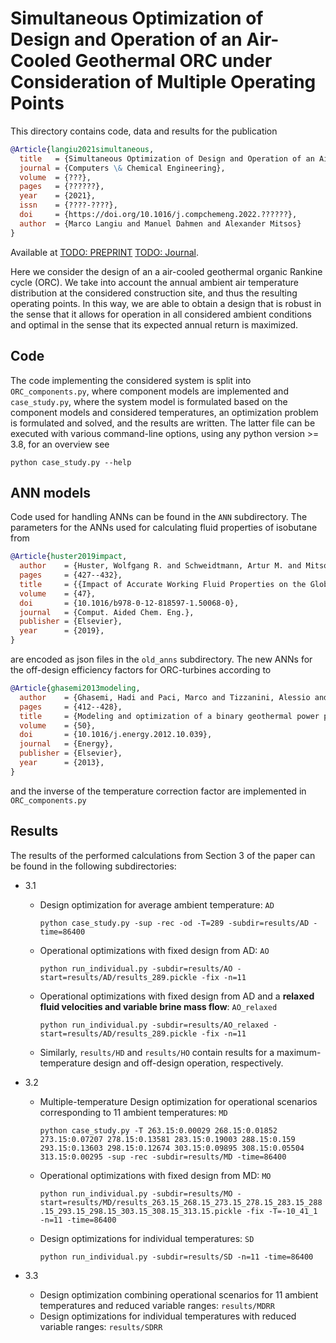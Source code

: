# Simultaneous Optimization of Design and Operation of an Air-Cooled Geothermal ORC under Consideration of Multiple Operating Points

This directory contains code, data and results for the publication
```bibtex
@Article{langiu2021simultaneous,
  title   = {Simultaneous Optimization of Design and Operation of an Air-CooledGeothermal ORC under Consideration of Multiple Operating Points},
  journal = {Computers \& Chemical Engineering},
  volume  = {???},
  pages   = {??????},
  year    = {2021},
  issn    = {????-????},
  doi     = {https://doi.org/10.1016/j.compchemeng.2022.??????},
  author  = {Marco Langiu and Manuel Dahmen and Alexander Mitsos}
}
```
Available at [TODO: PREPRINT]()
[TODO: Journal](https://doi.org/10.1016/j.compchemeng.2021.??????).

Here we consider the design of an a air-cooled geothermal organic Rankine cycle (ORC).
We take into account the annual ambient air temperature distribution at the considered construction site, and thus the resulting operating points.
In this way, we are able to obtain a design that is robust in the sense that it allows for operation in all considered ambient conditions and optimal in the sense that its expected annual return is maximized.

## Code
The code implementing the considered system is split into `ORC_components.py`, where component models are implemented and `case_study.py`, where the system model is formulated based on the component models and considered temperatures, an optimization problem is formulated and solved, and the results are written.
The latter file can be executed with various command-line options, using any python version >= 3.8, for an overview see
```
python case_study.py --help
```

## ANN models
Code used for handling ANNs can be found in the `ANN` subdirectory.
The parameters for the ANNs used for calculating fluid properties of isobutane from
```bibtex
@Article{huster2019impact,
  author    = {Huster, Wolfgang R. and Schweidtmann, Artur M. and Mitsos, Alexander},
  pages     = {427--432},
  title     = {{Impact of Accurate Working Fluid Properties on the Globally Optimal Design of an Organic Rankine Cycle}},
  volume    = {47},
  doi       = {10.1016/b978-0-12-818597-1.50068-0},
  journal   = {Comput. Aided Chem. Eng.},
  publisher = {Elsevier},
  year      = {2019},
}
```
are encoded as json files in the `old_anns` subdirectory.
The new ANNs for the off-design efficiency factors for ORC-turbines according to
```bibtex
@Article{ghasemi2013modeling,
  author    = {Ghasemi, Hadi and Paci, Marco and Tizzanini, Alessio and Mitsos, Alexander},
  pages     = {412--428},
  title     = {Modeling and optimization of a binary geothermal power plant},
  volume    = {50},
  doi       = {10.1016/j.energy.2012.10.039},
  journal   = {Energy},
  publisher = {Elsevier},
  year      = {2013},
}
```
and the inverse of the temperature correction factor are implemented in `ORC_components.py`

## Results
The results of the performed calculations from Section 3 of the paper can be found in the following subdirectories:
- 3.1
  - Design optimization for average ambient temperature: `AD`

    `python case_study.py -sup -rec -od -T=289 -subdir=results/AD -time=86400`

  - Operational optimizations with fixed design from AD: `AO`

    `python run_individual.py -subdir=results/AO -start=results/AD/results_289.pickle -fix -n=11`

  - Operational optimizations with fixed design from AD and a **relaxed fluid velocities and variable brine mass flow**: `AO_relaxed`

    `python run_individual.py -subdir=results/AO_relaxed -start=results/AD/results_289.pickle -fix -n=11`

  - Similarly, `results/HD` and `results/HO` contain results for a maximum-temperature design and off-design operation, respectively.

- 3.2
  - Multiple-temperature Design optimization for operational scenarios corresponding to 11 ambient temperatures: `MD`

    `python case_study.py -T 263.15:0.00029 268.15:0.01852 273.15:0.07207 278.15:0.13581 283.15:0.19003 288.15:0.159 293.15:0.13603 298.15:0.12674 303.15:0.09895 308.15:0.05504 313.15:0.00295 -sup -rec -subdir=results/MD -time=86400`

  - Operational optimizations with fixed design from MD: `MO`

    `python run_individual.py -subdir=results/MO -start=results/MD/results_263.15_268.15_273.15_278.15_283.15_288.15_293.15_298.15_303.15_308.15_313.15.pickle -fix -T=-10_41_1 -n=11 -time=86400`

  - Design optimizations for individual temperatures: `SD`

    `python run_individual.py -subdir=results/SD -n=11 -time=86400`

- 3.3
  - Design optimization combining operational scenarios for 11 ambient temperatures and reduced variable ranges: `results/MDRR`
  - Design optimizations for individual temperatures with reduced variable ranges: `results/SDRR`
